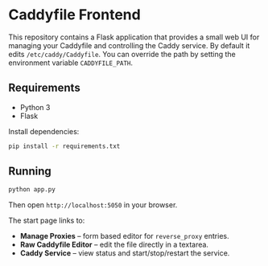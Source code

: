 # Caddyfile Frontend

This repository contains a Flask application that provides a small web UI for managing your Caddyfile and controlling the Caddy service. By default it edits `/etc/caddy/Caddyfile`. You can override the path by setting the environment variable `CADDYFILE_PATH`.


## Requirements

- Python 3
- Flask

Install dependencies:

```bash
pip install -r requirements.txt
```

## Running

```bash
python app.py
```


Then open `http://localhost:5050` in your browser.

The start page links to:

- **Manage Proxies** – form based editor for `reverse_proxy` entries.
- **Raw Caddyfile Editor** – edit the file directly in a textarea.
- **Caddy Service** – view status and start/stop/restart the service.

